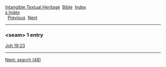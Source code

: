 [Intangible Textual Heritage](../../index)  [Bible](../index) 
[Index](index)   
[s Index](_s_)  
  [Previous](c09904)  [Next](c09906) 

------------------------------------------------------------------------

### &lt;seam&gt; 1 entry

[Joh 19:23](../kjv/joh019.htm#023)  

------------------------------------------------------------------------

[Next: search (48)](c09906)
